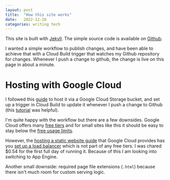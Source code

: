 ```yaml
---
layout: post
title:  "How this site works"
date:   2022-12-26
categories: writing tech
---
```

This site is built with [Jekyll](https://jekyllrb.com/). The simple source code is available on [Github](https://github.com/ave-llan/ave-llan.github.io). 

I wanted a simple workflow to publish changes, and have been able to achieve that with a Cloud Build trigger that watches my Github repository for changes. Whenever I push a change to github, the change is live on this page in about a minute. 


# Hosting with Google Cloud
I followed this [guide](https://cloud.google.com/storage/docs/hosting-static-website) to host it via a Google Cloud Storage bucket, and set up a trigger in Cloud Build to update it whenever I push a change to Github (this [tutorial](http://notes.nestorlafon.com/tech/2020/12/29/jekyll-site-ci-cd-in-gcp.html) was helpful).

I'm quite happy with the workflow but there are a few downsides. Google Cloud offers many [free tiers](https://cloud.google.com/free) and for small sites like this it should be easy to stay below the [free usage limits](https://cloud.google.com/free/docs/free-cloud-features#free-tier-usage-limits).  

However, the [hosting a static website guide](https://cloud.google.com/storage/docs/hosting-static-website) that Google Cloud provides has you [set up a load balancer](https://cloud.google.com/storage/docs/hosting-static-website#lb-ssl) which is not part of any free tiers. I was chared $0.54 for the first full day of running it. Because of this I am looking into switching to App Engine.

Another small downside: required page file extensions (`.html`) because there isn't much room for custom serving logic.

